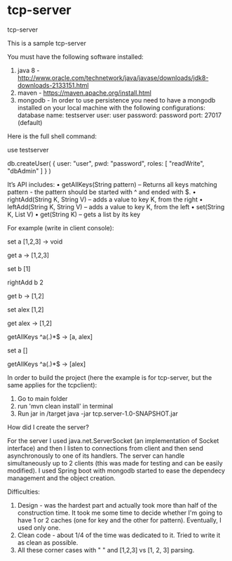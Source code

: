 # tcp-server
tcp-server

This is a sample tcp-server


You must have the following software installed:
1. java 8 - http://www.oracle.com/technetwork/java/javase/downloads/jdk8-downloads-2133151.html
2. maven - https://maven.apache.org/install.html
3. mongodb -
In order to use persistence you need to have a mongodb installed on your local machine with the following configurations:
database name: testserver
user: user
password: password
port: 27017 (default)

Here is the full shell command:

use testserver

db.createUser(
{
     user: "user",
     pwd: "password",
     roles: [ "readWrite", "dbAdmin" ]
   }
)


It’s API includes:
• getAllKeys(String pattern) – Returns all keys matching pattern - the pattern should be started with ^ and ended with $.
• rightAdd(String K, String V) – adds a value to key K, from the right
• leftAdd(String K, String V) – adds a value to key K, from the left
• set(String K, List<String> V)
• get(String K) – gets a list by its key

For example (write in client console):

set a [1,2,3] -> void

get a -> [1,2,3]

set b [1]

rightAdd b 2

get b -> [1,2]

set alex [1,2]

get alex -> [1,2]

getAllKeys ^a(.)*$ -> [a, alex]

set a []

getAllKeys ^a(.)*$ -> [alex]


In order to build the project (here the example is for tcp-server, but the same applies for the tcpclient):
1. Go to main folder 
2. run 'mvn clean install' in terminal
3. Run jar in /target java -jar tcp.server-1.0-SNAPSHOT.jar

How did I create the server?

For the server I used java.net.ServerSocket (an implementation of Socket interface) and then I listen to connections from client and then
send asynchronously to one of its handlers. The server can handle simultaneously up to 2 clients (this was made for testing and can be easily
modified). I used Spring boot with mongodb started to ease the dependecy management and the object creation.

Difficulties:
1. Design - was the hardest part and actually took more than half of the construction time. It took me some time to decide whether I'm going
to have 1 or 2 caches (one for key and the other for pattern). Eventually, I used only one.
2. Clean code -  about 1/4 of the time was dedicated to it. Tried to write it as clean as possible.
3. All these corner cases with " " and [1,2,3] vs [1, 2, 3] parsing.
